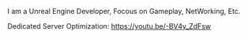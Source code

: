 I am a Unreal Engine Developer, Focous on Gameplay, NetWorking, Etc. 

Dedicated Server Optimization: https://youtu.be/-BV4y_ZdFsw
